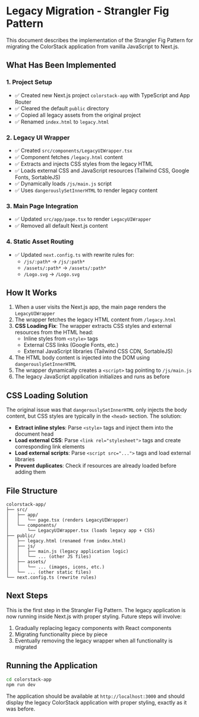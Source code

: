 # Legacy Migration - Strangler Fig Pattern

This document describes the implementation of the Strangler Fig Pattern for migrating the ColorStack application from vanilla JavaScript to Next.js.

## What Has Been Implemented

### 1. Project Setup
- ✅ Created new Next.js project `colorstack-app` with TypeScript and App Router
- ✅ Cleared the default `public` directory
- ✅ Copied all legacy assets from the original project
- ✅ Renamed `index.html` to `legacy.html`

### 2. Legacy UI Wrapper
- ✅ Created `src/components/LegacyUIWrapper.tsx`
- ✅ Component fetches `/legacy.html` content
- ✅ Extracts and injects CSS styles from the legacy HTML
- ✅ Loads external CSS and JavaScript resources (Tailwind CSS, Google Fonts, SortableJS)
- ✅ Dynamically loads `/js/main.js` script
- ✅ Uses `dangerouslySetInnerHTML` to render legacy content

### 3. Main Page Integration
- ✅ Updated `src/app/page.tsx` to render `LegacyUIWrapper`
- ✅ Removed all default Next.js content

### 4. Static Asset Routing
- ✅ Updated `next.config.ts` with rewrite rules for:
  - `/js/:path*` → `/js/:path*`
  - `/assets/:path*` → `/assets/:path*`
  - `/Logo.svg` → `/Logo.svg`

## How It Works

1. When a user visits the Next.js app, the main page renders the `LegacyUIWrapper`
2. The wrapper fetches the legacy HTML content from `/legacy.html`
3. **CSS Loading Fix**: The wrapper extracts CSS styles and external resources from the HTML head:
   - Inline styles from `<style>` tags
   - External CSS links (Google Fonts, etc.)
   - External JavaScript libraries (Tailwind CSS CDN, SortableJS)
4. The HTML body content is injected into the DOM using `dangerouslySetInnerHTML`
5. The wrapper dynamically creates a `<script>` tag pointing to `/js/main.js`
6. The legacy JavaScript application initializes and runs as before

## CSS Loading Solution

The original issue was that `dangerouslySetInnerHTML` only injects the body content, but CSS styles are typically in the `<head>` section. The solution:

- **Extract inline styles**: Parse `<style>` tags and inject them into the document head
- **Load external CSS**: Parse `<link rel="stylesheet">` tags and create corresponding link elements
- **Load external scripts**: Parse `<script src="...">` tags and load external libraries
- **Prevent duplicates**: Check if resources are already loaded before adding them

## File Structure

```
colorstack-app/
├── src/
│   ├── app/
│   │   └── page.tsx (renders LegacyUIWrapper)
│   └── components/
│       └── LegacyUIWrapper.tsx (loads legacy app + CSS)
├── public/
│   ├── legacy.html (renamed from index.html)
│   ├── js/
│   │   ├── main.js (legacy application logic)
│   │   └── ... (other JS files)
│   ├── assets/
│   │   └── ... (images, icons, etc.)
│   └── ... (other static files)
└── next.config.ts (rewrite rules)
```

## Next Steps

This is the first step in the Strangler Fig Pattern. The legacy application is now running inside Next.js with proper styling. Future steps will involve:

1. Gradually replacing legacy components with React components
2. Migrating functionality piece by piece
3. Eventually removing the legacy wrapper when all functionality is migrated

## Running the Application

```bash
cd colorstack-app
npm run dev
```

The application should be available at `http://localhost:3000` and should display the legacy ColorStack application with proper styling, exactly as it was before.
